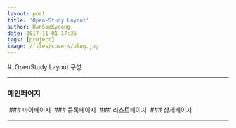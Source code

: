```yaml
---
layout: post
title: 'Open-Study Layout'
author: HanSooKyeong
date: 2017-11-01 17:36
tags: [project]
image: /files/covers/blog.jpg
---
```


#. OpenStudy Layout 구성

---

### 메인페이지
<img src="{{ site.baseurl }}/assets/images/openstudy_layout/mainPage.PNG" alt="">
### 마이페이지
<img src="{{ site.baseurl }}/assets/images/openstudy_layout/myPage.PNG" alt="">
### 등록페이지
<img src="{{ site.baseurl }}/assets/images/openstudy_layout/studyPage.PNG" alt="">
### 리스트페이지
<img src="{{ site.baseurl }}/assets/images/openstudy_layout/listPage.PNG" alt="">
### 상세페이지
<img src="{{ site.baseurl }}/assets/images/openstudy_layout/detailPage.PNG" alt="">

---
